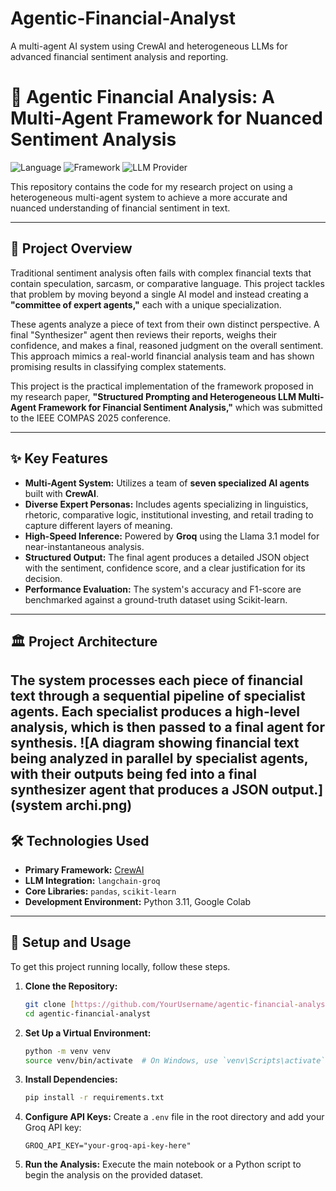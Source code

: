 # Agentic-Financial-Analyst
A multi-agent AI system using CrewAI and heterogeneous LLMs for advanced financial sentiment analysis and reporting.
# 🤖 Agentic Financial Analysis: A Multi-Agent Framework for Nuanced Sentiment Analysis

![Language](https://img.shields.io/badge/Python-3.10%2B-blue)
![Framework](https://img.shields.io/badge/Framework-CrewAI-orange)
![LLM Provider](https://img.shields.io/badge/LLM-Groq%20(Llama%203.1)-green)

This repository contains the code for my research project on using a heterogeneous multi-agent system to achieve a more accurate and nuanced understanding of financial sentiment in text.

---
## 📖 Project Overview

Traditional sentiment analysis often fails with complex financial texts that contain speculation, sarcasm, or comparative language. This project tackles that problem by moving beyond a single AI model and instead creating a **"committee of expert agents,"** each with a unique specialization.

These agents analyze a piece of text from their own distinct perspective. A final "Synthesizer" agent then reviews their reports, weighs their confidence, and makes a final, reasoned judgment on the overall sentiment. This approach mimics a real-world financial analysis team and has shown promising results in classifying complex statements.

This project is the practical implementation of the framework proposed in my research paper, **"Structured Prompting and Heterogeneous LLM Multi-Agent Framework for Financial Sentiment Analysis,"** which was submitted to the IEEE COMPAS 2025 conference. 

---
## ✨ Key Features

* **Multi-Agent System:** Utilizes a team of **seven specialized AI agents** built with **CrewAI**.
* **Diverse Expert Personas:** Includes agents specializing in linguistics, rhetoric, comparative logic, institutional investing, and retail trading to capture different layers of meaning.
* **High-Speed Inference:** Powered by **Groq** using the Llama 3.1 model for near-instantaneous analysis.
* **Structured Output:** The final agent produces a detailed JSON object with the sentiment, confidence score, and a clear justification for its decision.
* **Performance Evaluation:** The system's accuracy and F1-score are benchmarked against a ground-truth dataset using Scikit-learn.

---
## 🏛️ Project Architecture

The system processes each piece of financial text through a sequential pipeline of specialist agents. Each specialist produces a high-level analysis, which is then passed to a final agent for synthesis.
![A diagram showing financial text being analyzed in parallel by specialist agents, with their outputs being fed into a final synthesizer agent that produces a JSON output.](system archi.png)
---
## 🛠️ Technologies Used

* **Primary Framework:** [CrewAI](https://www.crewai.com/)
* **LLM Integration:** `langchain-groq`
* **Core Libraries:** `pandas`, `scikit-learn`
* **Development Environment:** Python 3.11, Google Colab

---
## 🚀 Setup and Usage

To get this project running locally, follow these steps.

1.  **Clone the Repository:**
    ```bash
    git clone [https://github.com/YourUsername/agentic-financial-analyst.git](https://github.com/YourUsername/agentic-financial-analyst.git)
    cd agentic-financial-analyst
    ```

2.  **Set Up a Virtual Environment:**
    ```bash
    python -m venv venv
    source venv/bin/activate  # On Windows, use `venv\Scripts\activate`
    ```

3.  **Install Dependencies:**
    ```bash
    pip install -r requirements.txt
    ```

4.  **Configure API Keys:**
    Create a `.env` file in the root directory and add your Groq API key:
    ```
    GROQ_API_KEY="your-groq-api-key-here"
    ```

5.  **Run the Analysis:**
    Execute the main notebook or a Python script to begin the analysis on the provided dataset.

